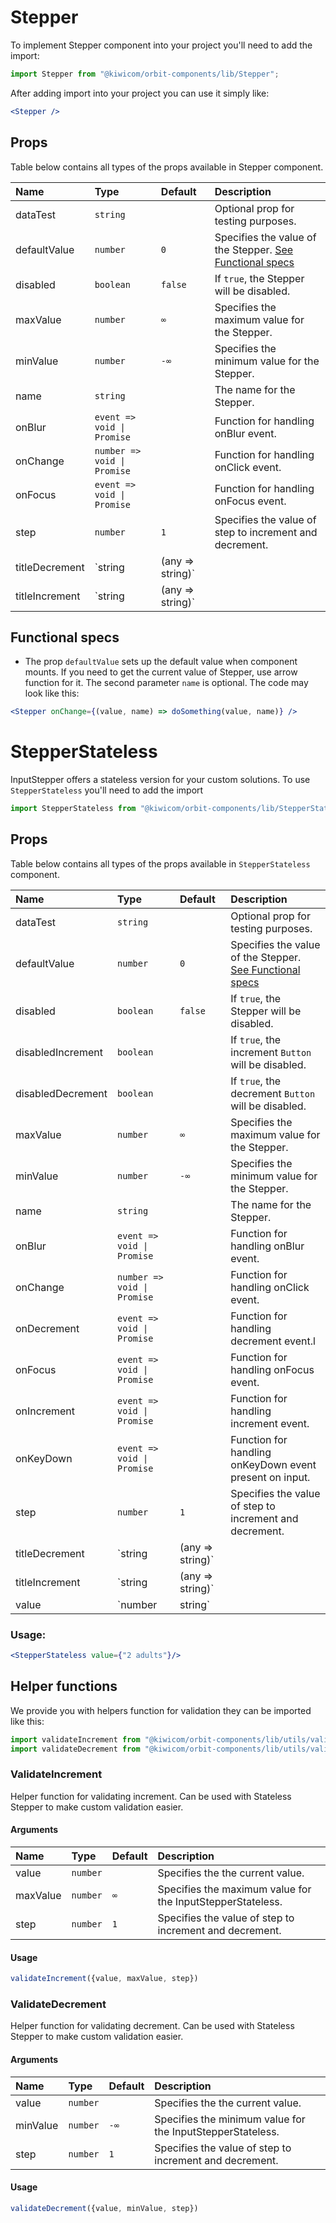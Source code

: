 # Stepper
To implement Stepper component into your project you'll need to add the import:
```jsx
import Stepper from "@kiwicom/orbit-components/lib/Stepper";
```
After adding import into your project you can use it simply like:
```jsx
<Stepper />
```

## Props

Table below contains all types of the props available in Stepper component.

| Name            | Type                          | Default     | Description                                        |
| :-------------- | :---------------------------- | :---------- | :------------------------------------------------- |
| dataTest        | `string`                      |             | Optional prop for testing purposes.
| defaultValue    | `number`                      | `0`         | Specifies the value of the Stepper. [See Functional specs](#functional-specs)
| disabled        | `boolean`                     | `false`     | If `true`, the Stepper will be disabled.
| maxValue        | `number`                      | `∞`         | Specifies the maximum value for the Stepper.
| minValue        | `number`                      | `-∞`        | Specifies the minimum value for the Stepper.
| name            | `string`                      |             | The name for the Stepper.
| onBlur          | `event => void \| Promise`    |             | Function for handling onBlur event.
| onChange        | `number => void \| Promise`   |             | Function for handling onClick event.
| onFocus         | `event => void \| Promise`    |             | Function for handling onFocus event.
| step            | `number`                      | `1`         | Specifies the value of step to increment and decrement.
| titleDecrement  | `string | (any => string)`    |             | Specifies `title` property on decrement `Button`.
| titleIncrement  | `string | (any => string)`    |             | Specifies `title` property on increment `Button`.

## Functional specs
* The prop `defaultValue` sets up the default value when component mounts. If you need to get the current value of Stepper, use arrow function for it. The second parameter `name` is optional. The code may look like this:
```jsx
<Stepper onChange={(value, name) => doSomething(value, name)} />
```

# StepperStateless
InputStepper offers a stateless version for your custom solutions. To use `StepperStateless` you'll need to add the import

```jsx
import StepperStateless from "@kiwicom/orbit-components/lib/StepperStateless"
```

## Props
Table below contains all types of the props available in `StepperStateless` component.

| Name              | Type                          | Default     | Description                                        |
| :---------------- | :---------------------------- | :---------- | :------------------------------------------------- |
| dataTest          | `string`                      |             | Optional prop for testing purposes.
| defaultValue      | `number`                      | `0`         | Specifies the value of the Stepper. [See Functional specs](#functional-specs)
| disabled          | `boolean`                     | `false`     | If `true`, the Stepper will be disabled.
| disabledIncrement | `boolean`                     |             | If `true`, the increment `Button` will be disabled.
| disabledDecrement | `boolean`                     |             | If `true`, the decrement `Button` will be disabled.
| maxValue          | `number`                      | `∞`         | Specifies the maximum value for the Stepper.
| minValue          | `number`                      | `-∞`        | Specifies the minimum value for the Stepper.
| name              | `string`                      |             | The name for the Stepper.
| onBlur            | `event => void \| Promise`    |             | Function for handling onBlur event.
| onChange          | `number => void \| Promise`   |             | Function for handling onClick event.
| onDecrement       | `event => void \| Promise`    |             | Function for handling decrement event.l
| onFocus           | `event => void \| Promise`    |             | Function for handling onFocus event.
| onIncrement       | `event => void \| Promise`    |             | Function for handling increment event.
| onKeyDown         | `event => void \| Promise`    |             | Function for handling onKeyDown event present on input.
| step              | `number`                      | `1`         | Specifies the value of step to increment and decrement.
| titleDecrement    | `string | (any => string)`    |             | Specifies `title` property on decrement `Button`.
| titleIncrement    | `string | (any => string)`    |             | Specifies `title` property on increment `Button`.
| value             | `number | string`             |             | Specifies the value of the StepperStateless.

### Usage:
```jsx
<StepperStateless value={"2 adults"}/>
```

## Helper functions
We provide you with helpers function for validation they can be imported like this:

```jsx
import validateIncrement from "@kiwicom/orbit-components/lib/utils/validateIncrement";
import validateDecrement from "@kiwicom/orbit-components/lib/utils/validateDecrement";
```

### ValidateIncrement
Helper function for validating increment. Can be used with Stateless Stepper to make custom validation easier.

#### Arguments
| Name            | Type                        | Default     | Description                                        |
| :-------------- | :-------------------------- | :---------- | :------------------------------------------------- |
| value           | `number`                    |             | Specifies the the current value.
| maxValue        | `number`                    |  `∞`        | Specifies the maximum value for the InputStepperStateless.
| step            | `number`                    |  `1`        | Specifies the value of step to increment and decrement.


#### Usage 
```js
validateIncrement({value, maxValue, step})
```

### ValidateDecrement
Helper function for validating decrement. Can be used with Stateless Stepper to make custom validation easier.

#### Arguments
| Name            | Type                        | Default     | Description                                        |
| :-------------- | :-------------------------- | :---------- | :------------------------------------------------- |
| value           | `number`                    |             | Specifies the the current value.
| minValue        | `number`                    |  `-∞`       | Specifies the minimum value for the InputStepperStateless.
| step            | `number`                    |  `1`        | Specifies the value of step to increment and decrement.


#### Usage 
```js
validateDecrement({value, minValue, step})
```
